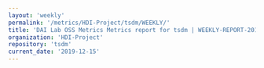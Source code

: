 ```yaml
---
layout: 'weekly'
permalink: '/metrics/HDI-Project/tsdm/WEEKLY/'
title: 'DAI Lab OSS Metrics Metrics report for tsdm | WEEKLY-REPORT-2019-12-15'
organization: 'HDI-Project'
repository: 'tsdm'
current_date: '2019-12-15'
---
```

